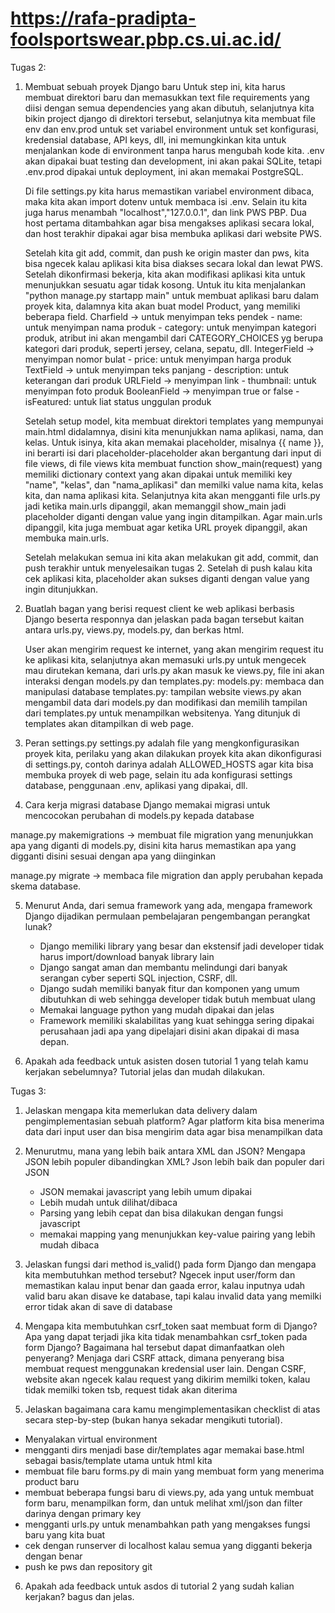 # https://rafa-pradipta-foolsportswear.pbp.cs.ui.ac.id/

Tugas 2:

1. Membuat sebuah proyek Django baru
    Untuk step ini, kita harus membuat direktori baru dan memasukkan text file requirements yang diisi dengan semua dependencies yang akan dibutuh, selanjutnya kita bikin project django di direktori tersebut, selanjutnya kita membuat file env dan env.prod untuk set variabel environment untuk set konfigurasi, kredensial database, API keys, dll, ini memungkinkan kita untuk menjalankan kode di environment tanpa harus mengubah kode kita. .env akan dipakai buat testing dan development, ini akan pakai SQLite, tetapi .env.prod dipakai untuk deployment, ini akan memakai PostgreSQL.

    Di file settings.py kita harus memastikan variabel environment dibaca, maka kita akan import dotenv untuk membaca isi .env. Selain itu kita juga harus menambah "localhost","127.0.0.1", dan link PWS PBP. Dua host pertama ditambahkan agar bisa mengakses aplikasi secara lokal, dan host terakhir dipakai agar bisa membuka aplikasi dari website PWS.

    Setelah kita git add, commit, dan push ke origin master dan pws, kita bisa ngecek kalau aplikasi kita bisa diakses secara lokal dan lewat PWS. Setelah dikonfirmasi bekerja, kita akan modifikasi aplikasi kita untuk menunjukkan sesuatu agar tidak kosong. Untuk itu kita menjalankan "python manage.py startapp main" untuk membuat aplikasi baru dalam proyek kita, dalamnya kita akan buat model Product, yang memiliki beberapa field.
    Charfield -> untuk menyimpan teks pendek
        - name: untuk menyimpan nama produk
        - category: untuk menyimpan kategori produk, atribut ini akan mengambil dari CATEGORY_CHOICES yg berupa kategori dari produk, seperti jersey, celana, sepatu, dll.
    IntegerField -> menyimpan nomor bulat
        - price: untuk menyimpan harga produk
    TextField -> untuk menyimpan teks panjang
        - description: untuk keterangan dari produk
    URLField -> menyimpan link
        - thumbnail: untuk menyimpan foto produk
    BooleanField -> menyimpan true or false
        - isFeatured: untuk liat status unggulan produk

    Setelah setup model, kita membuat direktori templates yang mempunyai main.html didalamnya, disini kita menunjukkan nama aplikasi, nama, dan kelas. Untuk isinya, kita akan memakai placeholder, misalnya {{ name }}, ini berarti isi dari placeholder-placeholder akan bergantung dari input di file views, di file views kita membuat function show_main(request) yang memiliki dictionary context yang akan dipakai untuk memiliki key "name", "kelas", dan "nama_aplikasi" dan memilki value nama kita, kelas kita, dan nama aplikasi kita. Selanjutnya kita akan mengganti file urls.py jadi ketika main.urls dipanggil, akan memanggil show_main jadi placeholder diganti dengan value yang ingin ditampilkan. Agar main.urls dipanggil, kita juga membuat agar ketika URL proyek dipanggil, akan membuka main.urls.

    Setelah melakukan semua ini kita akan melakukan git add, commit, dan push terakhir untuk menyelesaikan tugas 2. Setelah di push kalau kita cek aplikasi kita, placeholder akan sukses diganti dengan value yang ingin ditunjukkan.

2. Buatlah bagan yang berisi request client ke web aplikasi berbasis Django beserta responnya dan jelaskan pada bagan tersebut kaitan antara urls.py, views.py, models.py, dan berkas html.

    User akan mengirim request ke internet, yang akan mengirim request itu ke aplikasi kita, selanjutnya akan memasuki urls.py untuk mengecek mau dirutekan kemana, dari urls.py akan masuk ke views.py, file ini akan interaksi dengan models.py dan templates.py:
        models.py: membaca dan manipulasi database
        templates.py: tampilan website
    views.py akan mengambil data dari models.py dan modifikasi dan memilih tampilan dari templates.py untuk menampilkan websitenya. Yang ditunjuk di templates akan ditampilkan di web page.

3. Peran settings.py
    settings.py adalah file yang mengkonfigurasikan proyek kita, perilaku yang akan dilakukan proyek kita akan dikonfigurasi di settings.py, contoh darinya adalah ALLOWED_HOSTS agar kita bisa membuka proyek di web page, selain itu ada konfigurasi settings database, penggunaan .env, aplikasi yang dipakai, dll.

4. Cara kerja migrasi database
Django memakai migrasi untuk mencocokan perubahan di models.py kepada database

manage.py makemigrations -> membuat file migration yang menunjukkan apa yang diganti di models.py, disini kita harus memastikan apa yang digganti disini sesuai dengan apa yang diinginkan

manage.py migrate -> membaca file migration dan apply perubahan kepada skema database.

5. Menurut Anda, dari semua framework yang ada, mengapa framework Django dijadikan permulaan pembelajaran pengembangan perangkat lunak?
    - Django memiliki library yang besar dan ekstensif jadi developer tidak harus import/download banyak library lain
    - Django sangat aman dan membantu melindungi dari banyak serangan cyber seperti SQL injection, CSRF, dll.
    - Django sudah memiliki banyak fitur dan komponen yang umum dibutuhkan di web sehingga developer tidak butuh membuat ulang
    - Memakai language python yang mudah dipakai dan jelas
    - Framework memiliki skalabilitas yang kuat sehingga sering dipakai perusahaan jadi apa yang dipelajari disini akan dipakai di masa depan.

6. Apakah ada feedback untuk asisten dosen tutorial 1 yang telah kamu kerjakan sebelumnya?
    Tutorial jelas dan mudah dilakukan.



Tugas 3:
1. Jelaskan mengapa kita memerlukan data delivery dalam pengimplementasian sebuah platform?
Agar platform kita bisa menerima data dari input user dan bisa mengirim data agar bisa menampilkan data

2. Menurutmu, mana yang lebih baik antara XML dan JSON? Mengapa JSON lebih populer dibandingkan XML?
    Json lebih baik dan populer dari JSON
    - JSON memakai javascript yang lebih umum dipakai
    - Lebih mudah untuk dilihat/dibaca
    - Parsing yang lebih cepat dan bisa dilakukan dengan fungsi javascript
    - memakai mapping yang menunjukkan key-value pairing yang lebih mudah dibaca 

3. Jelaskan fungsi dari method is_valid() pada form Django dan mengapa kita membutuhkan method tersebut?
Ngecek input user/form dan memastikan kalau input benar dan gaada error, kalau inputnya udah valid baru akan disave ke database, tapi kalau invalid data yang memilki error tidak akan di save di database

4. Mengapa kita membutuhkan csrf_token saat membuat form di Django? Apa yang dapat terjadi jika kita tidak menambahkan csrf_token pada form Django? Bagaimana hal tersebut dapat dimanfaatkan oleh penyerang?
Menjaga dari CSRF attack, dimana penyerang bisa membuat request menggunakan kredensial user lain. Dengan CSRF, website akan ngecek kalau request yang dikirim memilki token, kalau tidak memilki token tsb, request tidak akan diterima

5. Jelaskan bagaimana cara kamu mengimplementasikan checklist di atas secara step-by-step (bukan hanya sekadar mengikuti tutorial).
- Menyalakan virtual environment
- mengganti dirs menjadi base dir/templates agar memakai base.html sebagai basis/template utama untuk html kita
- membuat file baru forms.py di main yang membuat form yang menerima product baru
- membuat beberapa fungsi baru di views.py, ada yang untuk membuat form baru, menampilkan form, dan untuk melihat xml/json dan filter darinya dengan primary key
- mengganti urls.py untuk menambahkan path yang mengakses fungsi baru yang kita buat
- cek dengan runserver di localhost kalau semua yang digganti bekerja dengan benar
- push ke pws dan repository git

6. Apakah ada feedback untuk asdos di tutorial 2 yang sudah kalian kerjakan?
bagus dan jelas.

